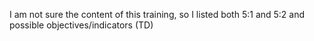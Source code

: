 I am not sure the content of this training, so I listed both 5:1 and 5:2 and possible objectives/indicators (TD)